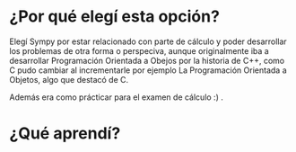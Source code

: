 # ¿Por qué elegí esta opción?
Elegí Sympy por estar relacionado con parte de cálculo y poder desarrollar
los problemas de otra forma o perspeciva, aunque originalmente iba a 
desarrollar Programación Orientada a Obejos por la historia de C++, como C
pudo cambiar al incrementarle por ejemplo La Programación Orientada a 
Objetos, algo que destacó de C.

Además era como prácticar para el examen de cálculo :) .
# ¿Qué aprendí?
